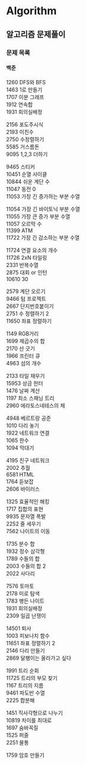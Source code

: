# Algorithm
## 알고리즘 문제풀이
### 문제 목록
#### 백준
  
1260 DFS와 BFS  
1463 1로 만들기  
1707 이분 그래프  
1912 연속합  
1931 회의실배정  
  
2156 포도주시식  
2193 이친수  
2750 수정렬하기  
5585 거스름돈  
9095 1,2,3 더하기  
  
9465 스티커  
10451 순열 사이클  
10844 쉬운 계단 수  
11047 동전 0  
11053 가장 긴 증가하는 부분 수열  
  
11054 가장 긴 바이토닉 부분 수열  
11055 가장 큰 증가 부분 수열  
11057 오르막 수  
11399 ATM  
11722 가장 긴 감소하는 부분 수열  
  
11724 연결 요소의 개수  
11726 2xN 타일링  
2331 반복수열  
2875 대회 or 인턴  
10610 30  
  
2579 계단 오르기  
9466 텀 프로젝트  
2667 단지번호붙이기  
2751 수 정렬하기 2  
11650 좌표 정렬하기  
  
1149 RGB거리  
1699 제곱수의 합  
2170 선 긋기  
1966 프린터 큐  
4963 섬의 개수  
  
2133 타일 채우기  
15953 상금 헌터  
1476 날짜 계산  
1197 최소 스패닝 트리  
2960 에라토스네테스의 체  
  
4948 베르트랑 공준  
1010 다리 놓기  
1922 네트워크 연결  
1065 한수  
1094 막대기  
  
4195 친구 네트워크  
2002 추월  
6581 HTML  
1764 듣보잡  
2606 바이러스  
  
1325 효율적인 해킹  
1717 집합의 표현  
9935 문자열 폭발  
2252 줄 세우기  
7562 나이트의 이동  
  
1735 분수 합  
1932 정수 삼각형  
1789 수들의 합  
2003 수들의 합 2  
2022 사다리  
  
7576 토마토  
2178 미로 탐색  
1783 병든 나이트  
1931 회의실배정  
2309 일곱 난쟁이  
  
14501 퇴사  
1003 피보나치 함수  
11651 좌표 정렬하기 2  
2146 다리 만들기  
2869 달팽이는 올라가고 싶다  
  
1991 트리 순회  
11725 트리의 부모 찾기  
1167 트리의 지름  
9461 파도반 수열  
2225 합분해  
  
1451 직사각형으로 나누기  
10819 차이를 최대로  
1697 숨바꼭질  
1525 퍼즐  
2251 물통  
  
1759 암호 만들기
